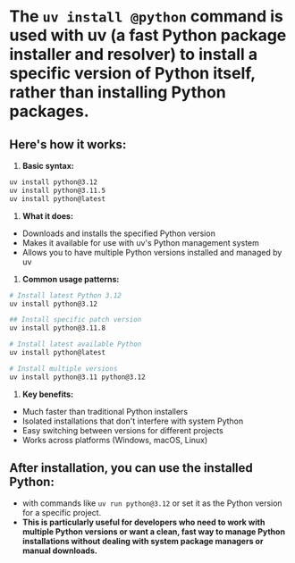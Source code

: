 # The `uv install @python` command is used with uv (a fast Python package installer and resolver) to install a specific version of Python itself, rather than installing Python packages.

## Here's how it works:

1. **Basic syntax:**

```bash
uv install python@3.12
uv install python@3.11.5
uv install python@latest
```

1. **What it does:**
- Downloads and installs the specified Python version
- Makes it available for use with uv's Python management system
- Allows you to have multiple Python versions installed and managed by uv

1. **Common usage patterns:**

```bash
# Install latest Python 3.12
uv install python@3.12

## Install specific patch version
uv install python@3.11.8

# Install latest available Python
uv install python@latest

# Install multiple versions
uv install python@3.11 python@3.12
```

1. **Key benefits:**
- Much faster than traditional Python installers
- Isolated installations that don't interfere with system Python
- Easy switching between versions for different projects
- Works across platforms (Windows, macOS, Linux)

## After installation, you can use the installed Python:
- with commands like `uv run python@3.12` or set it as the Python version for a specific project. 
- **This is particularly useful for developers who need to work with multiple Python versions or want a clean, fast way to manage Python installations without dealing with system package managers or manual downloads.**
